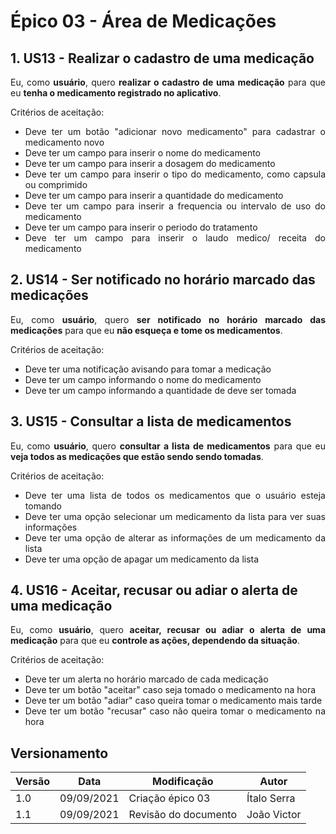 # <a>Épico 03 - Área de Medicações</a>

## 1. US13 - Realizar o cadastro de uma medicação

<div style="text-align: justify">
Eu, como <b>usuário</b>, quero <b>realizar o cadastro de uma medicação</b> para que eu <b>tenha o medicamento registrado no aplicativo</b>.
</div>

Critérios de aceitação:

- <div style="text-align: justify">Deve ter um botão "adicionar novo medicamento" para cadastrar o medicamento novo</div>
- <div style="text-align: justify">Deve ter um campo para inserir o nome do medicamento</div>
- <div style="text-align: justify">Deve ter um campo para inserir a dosagem do medicamento</div>
- <div style="text-align: justify">Deve ter um campo para inserir o tipo do medicamento, como capsula ou comprimido</div>
- <div style="text-align: justify">Deve ter um campo para inserir a quantidade do medicamento</div>
- <div style="text-align: justify">Deve ter um campo para inserir a frequencia ou intervalo de uso do medicamento</div>
- <div style="text-align: justify">Deve ter um campo para inserir o periodo do tratamento</div>
- <div style="text-align: justify">Deve ter um campo para inserir o laudo medico/ receita do medicamento</div>

## 2. US14 - Ser notificado no horário marcado das medicações

<div style="text-align: justify">
Eu, como <b>usuário</b>, quero <b>ser notificado no horário marcado das medicações</b> para que eu <b>não esqueça e tome os medicamentos</b>.
</div>

Critérios de aceitação:

- <div style="text-align: justify">Deve ter uma notificação avisando para tomar a medicação</div>
- <div style="text-align: justify">Deve ter um campo informando o nome do medicamento</div>
- <div style="text-align: justify">Deve ter um campo informando a quantidade de deve ser tomada</div>

## 3. US15 - Consultar a lista de medicamentos

<div style="text-align: justify">
Eu, como <b>usuário</b>, quero <b>consultar a lista de medicamentos</b> para que eu <b>veja todos as medicações que estão sendo sendo tomadas</b>.
</div>

Critérios de aceitação:

- <div style="text-align: justify">Deve ter uma lista de todos os medicamentos que o usuário esteja tomando </div>
- <div style="text-align: justify">Deve ter uma opção selecionar um medicamento da lista para ver suas informações</div>
- <div style="text-align: justify">Deve ter uma opção de alterar as informações de um medicamento da lista</div>
- <div style="text-align: justify">Deve ter uma opção de apagar um medicamento da lista</div>

## 4. US16 - Aceitar, recusar ou adiar o alerta de uma medicação

<div style="text-align: justify">
Eu, como <b>usuário</b>, quero <b>aceitar, recusar ou adiar o alerta de uma medicação</b> para que eu <b>controle as ações, dependendo da situação</b>.
</div>

Critérios de aceitação:

- <div style="text-align: justify">Deve ter um alerta no horário marcado de cada medicação</div>
- <div style="text-align: justify">Deve ter um botão "aceitar" caso seja tomado o medicamento na hora</div>
- <div style="text-align: justify">Deve ter um botão "adiar" caso queira tomar o medicamento mais tarde</div>
- <div style="text-align: justify">Deve ter um botão "recusar" caso não queira tomar o medicamento na hora</div>



## <a>Versionamento</a>
| Versão | Data | Modificação | Autor |
|--|--|--|--|
| 1.0 | 09/09/2021 | Criação épico 03 | Ítalo Serra |
| 1.1 | 09/09/2021 | Revisão do documento | João Victor|